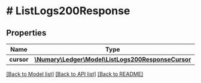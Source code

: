 # # ListLogs200Response

## Properties

Name | Type | Description | Notes
------------ | ------------- | ------------- | -------------
**cursor** | [**\Numary\Ledger\Model\ListLogs200ResponseCursor**](ListLogs200ResponseCursor.md) |  |

[[Back to Model list]](../../README.md#models) [[Back to API list]](../../README.md#endpoints) [[Back to README]](../../README.md)
